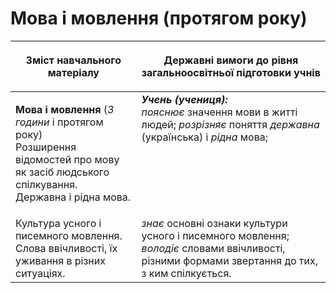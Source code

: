 # Мова і мовлення (протягом року)
<table>
<thead>
  <tr>
    <th width="40%" align="center"><p>Зміст навчального матеріалу</p></td>
    <th width="60%" align="center"><p>Державні вимоги до рівня загальноосвітньої підготовки учнів</p></td>
  </tr>
</thead>
<tbody>
  <tr>
    <td width="40%" style="vertical-align:top !important;">
    <p><b>Мова і мовлення</b> (<i>3 години</i> і протягом року)<br>
Розширення відомостей про мову як засіб людського спілкування.<br>
Державна і рідна мова.<br></td>
    <td width="60%" style="vertical-align:top !important;">
<i><b>Учень (учениця):</b></i><br>
<i>пояснює</i> значення мови в житті людей;
<i>розрізняє</i> поняття <i>державна</i> (українська) і <i>рідна</i> мова;<br></td>
  </tr>
  <tr>
    <td width="40%" style="vertical-align:top !important;">
Культура усного і писемного мовлення.<br>
Слова ввічливості, їх уживання в різних ситуаціях.<br></td>
    <td width="60%" style="vertical-align:top !important;">
<i>знає</i> основні ознаки культури усного і писемного мовлення; <i>володіє</i> словами ввічливості, різними формами звертання до тих, з ким спілкується.<br></td>
  </tr>
</tbody>
</table>